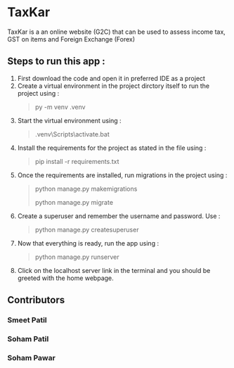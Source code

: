 # TaxKar
TaxKar is a an online website (G2C) that can be used to assess income tax, GST on items and Foreign Exchange (Forex)

## Steps to run this app : 
1. First download the code and open it in preferred IDE as a project
2. Create a virtual environment in the project dirctory itself to run the project using : 
   > py -m venv .venv
3. Start the virtual environment using :
   > .venv\Scripts\activate.bat
4. Install the requirements for the project as stated in the file using :
   > pip install -r requirements.txt
5. Once the requirements are installed, run migrations in the project using :
   > python manage.py makemigrations
   >
   > python manage.py migrate
6. Create a superuser and remember the username and password. Use :
   > python manage.py createsuperuser
7. Now that everything is ready, run the app using :
   > python manage.py runserver
8. Click on the localhost server link in the terminal and you should be greeted with the home webpage.

## Contributors 
### Smeet Patil
### Soham Patil
### Soham Pawar
